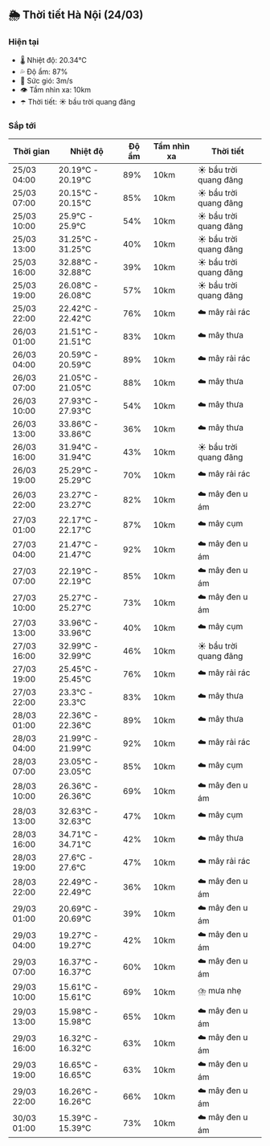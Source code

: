 ## 🌦️ Thời tiết Hà Nội (24/03)

### Hiện tại

- 🌡️ Nhiệt độ: 20.34℃
- 💦 Độ ẩm: 87%
- 💨 Sức gió: 3m/s
- 👁️ Tầm nhìn xa: 10km
- ☂️ Thời tiết: ☀️ bầu trời quang đãng

### Sắp tới

| Thời gian | Nhiệt độ | Độ ẩm | Tầm nhìn xa | Thời tiết |
| --- | --- | --- | --- | --- |
| 25/03 04:00 | 20.19℃ - 20.19℃ | 89% | 10km | ☀️ bầu trời quang đãng |
| 25/03 07:00 | 20.15℃ - 20.15℃ | 85% | 10km | ☀️ bầu trời quang đãng |
| 25/03 10:00 | 25.9℃ - 25.9℃ | 54% | 10km | ☀️ bầu trời quang đãng |
| 25/03 13:00 | 31.25℃ - 31.25℃ | 40% | 10km | ☀️ bầu trời quang đãng |
| 25/03 16:00 | 32.88℃ - 32.88℃ | 39% | 10km | ☀️ bầu trời quang đãng |
| 25/03 19:00 | 26.08℃ - 26.08℃ | 57% | 10km | ☀️ bầu trời quang đãng |
| 25/03 22:00 | 22.42℃ - 22.42℃ | 76% | 10km | ☁️ mây rải rác |
| 26/03 01:00 | 21.51℃ - 21.51℃ | 83% | 10km | ☁️ mây thưa |
| 26/03 04:00 | 20.59℃ - 20.59℃ | 89% | 10km | ☁️ mây rải rác |
| 26/03 07:00 | 21.05℃ - 21.05℃ | 88% | 10km | ☁️ mây thưa |
| 26/03 10:00 | 27.93℃ - 27.93℃ | 54% | 10km | ☁️ mây thưa |
| 26/03 13:00 | 33.86℃ - 33.86℃ | 36% | 10km | ☁️ mây thưa |
| 26/03 16:00 | 31.94℃ - 31.94℃ | 43% | 10km | ☀️ bầu trời quang đãng |
| 26/03 19:00 | 25.29℃ - 25.29℃ | 70% | 10km | ☁️ mây rải rác |
| 26/03 22:00 | 23.27℃ - 23.27℃ | 82% | 10km | ☁️ mây đen u ám |
| 27/03 01:00 | 22.17℃ - 22.17℃ | 87% | 10km | ☁️ mây cụm |
| 27/03 04:00 | 21.47℃ - 21.47℃ | 92% | 10km | ☁️ mây đen u ám |
| 27/03 07:00 | 22.19℃ - 22.19℃ | 85% | 10km | ☁️ mây đen u ám |
| 27/03 10:00 | 25.27℃ - 25.27℃ | 73% | 10km | ☁️ mây đen u ám |
| 27/03 13:00 | 33.96℃ - 33.96℃ | 40% | 10km | ☁️ mây cụm |
| 27/03 16:00 | 32.99℃ - 32.99℃ | 46% | 10km | ☀️ bầu trời quang đãng |
| 27/03 19:00 | 25.45℃ - 25.45℃ | 76% | 10km | ☁️ mây rải rác |
| 27/03 22:00 | 23.3℃ - 23.3℃ | 83% | 10km | ☁️ mây thưa |
| 28/03 01:00 | 22.36℃ - 22.36℃ | 89% | 10km | ☁️ mây thưa |
| 28/03 04:00 | 21.99℃ - 21.99℃ | 92% | 10km | ☁️ mây rải rác |
| 28/03 07:00 | 23.05℃ - 23.05℃ | 85% | 10km | ☁️ mây cụm |
| 28/03 10:00 | 26.36℃ - 26.36℃ | 69% | 10km | ☁️ mây đen u ám |
| 28/03 13:00 | 32.63℃ - 32.63℃ | 47% | 10km | ☁️ mây cụm |
| 28/03 16:00 | 34.71℃ - 34.71℃ | 42% | 10km | ☁️ mây thưa |
| 28/03 19:00 | 27.6℃ - 27.6℃ | 47% | 10km | ☁️ mây rải rác |
| 28/03 22:00 | 22.49℃ - 22.49℃ | 36% | 10km | ☁️ mây đen u ám |
| 29/03 01:00 | 20.69℃ - 20.69℃ | 39% | 10km | ☁️ mây đen u ám |
| 29/03 04:00 | 19.27℃ - 19.27℃ | 42% | 10km | ☁️ mây đen u ám |
| 29/03 07:00 | 16.37℃ - 16.37℃ | 60% | 10km | ☁️ mây đen u ám |
| 29/03 10:00 | 15.61℃ - 15.61℃ | 69% | 10km | ⛈️ mưa nhẹ |
| 29/03 13:00 | 15.98℃ - 15.98℃ | 65% | 10km | ☁️ mây đen u ám |
| 29/03 16:00 | 16.32℃ - 16.32℃ | 63% | 10km | ☁️ mây đen u ám |
| 29/03 19:00 | 16.65℃ - 16.65℃ | 63% | 10km | ☁️ mây đen u ám |
| 29/03 22:00 | 16.26℃ - 16.26℃ | 66% | 10km | ☁️ mây đen u ám |
| 30/03 01:00 | 15.39℃ - 15.39℃ | 73% | 10km | ☁️ mây đen u ám |
